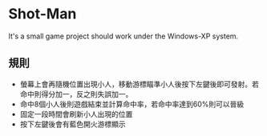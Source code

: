 # Shot-Man
It's a small game project should work under the Windows-XP system.

## 規則
* 螢幕上會再隨機位置出現小人，移動游標瞄準小人後按下左鍵後即可發射。若命中則得分加一，反之則失誤加一。
* 命中8個小人後則遊戲結束並計算命中率，若命中率達到60%則可以晉級
* 固定一段時間會刷新小人出現的位置
* 按下左鍵後會有藍色開火游標顯示
